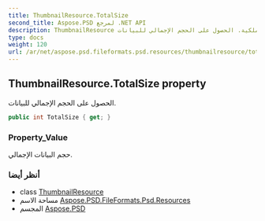 ```yaml
---
title: ThumbnailResource.TotalSize
second_title: Aspose.PSD لمرجع .NET API
description: ThumbnailResource ملكية. الحصول على الحجم الإجمالي للبيانات.
type: docs
weight: 120
url: /ar/net/aspose.psd.fileformats.psd.resources/thumbnailresource/totalsize/
---
```

## ThumbnailResource.TotalSize property

الحصول على الحجم الإجمالي للبيانات.

```csharp
public int TotalSize { get; }
```

### Property_Value

حجم البيانات الإجمالي.

### أنظر أيضا

* class [ThumbnailResource](../)
* مساحة الاسم [Aspose.PSD.FileFormats.Psd.Resources](../../thumbnailresource/)
* المجسم [Aspose.PSD](../../../)


